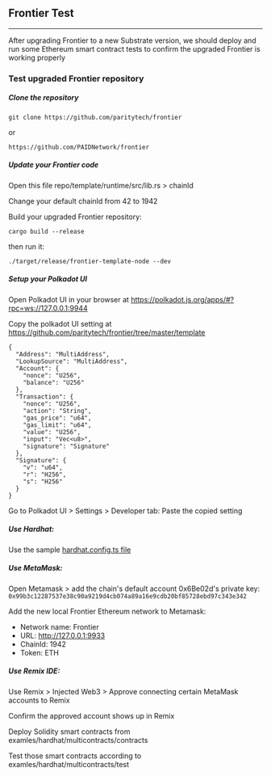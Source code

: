 ## Frontier Test

---

After upgrading Frontier to a new Substrate version, we should deploy and run some Ethereum smart contract tests to confirm the upgraded Frontier is working properly

### Test upgraded Frontier repository

##### Clone the repository

```
git clone https://github.com/paritytech/frontier
```

or

```
https://github.com/PAIDNetwork/frontier
```

##### Update your Frontier code

Open this file repo/template/runtime/src/lib.rs > chainId

Change your default chainId from 42 to 1942

Build your upgraded Frontier repository:

```
cargo build --release
```

then run it:

```
./target/release/frontier-template-node --dev
```

##### Setup your Polkadot UI

Open Polkadot UI in your browser at <https://polkadot.js.org/apps/#?rpc=ws://127.0.0.1:9944>

Copy the polkadot UI setting at <https://github.com/paritytech/frontier/tree/master/template>

```
{
  "Address": "MultiAddress",
  "LookupSource": "MultiAddress",
  "Account": {
    "nonce": "U256",
    "balance": "U256"
  },
  "Transaction": {
    "nonce": "U256",
    "action": "String",
    "gas_price": "u64",
    "gas_limit": "u64",
    "value": "U256",
    "input": "Vec<u8>",
    "signature": "Signature"
  },
  "Signature": {
    "v": "u64",
    "r": "H256",
    "s": "H256"
  }
}
```

Go to Polkadot UI > Settings > Developer tab:
Paste the copied setting

##### Use Hardhat:

Use the sample [hardhat.config.ts file](./hardhat.config.ts)

##### Use MetaMask:

Open Metamask > add the chain's default account 0x6Be02d's private key:
`0x99b3c12287537e38c90a9219d4cb074a89a16e9cdb20bf85728ebd97c343e342`

Add the new local Frontier Ethereum network to Metamask:

-   Network name: Frontier
-   URL: http://127.0.0.1:9933
-   ChainId: 1942
-   Token: ETH

##### Use Remix IDE:

Use Remix > Injected Web3 > Approve connecting certain MetaMask accounts to Remix

Confirm the approved account shows up in Remix

Deploy Solidity smart contracts from examles/hardhat/multicontracts/contracts

Test those smart contracts according to examles/hardhat/multicontracts/test
